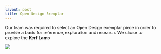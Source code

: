 ```yaml
---
layout: post
title: Open Design Exemplar
---
```



<body>

<p>Our team was required to select an Open Design exemplar piece in order to provide a basis for reference, exploration and research. We chose to explore the <strong>Kerf Lamp</strong></p>

<img src="http://cdn.instructables.com/FOT/TTBT/HOSLKKT7/FOTTTBTHOSLKKT7.LARGE.jpg">

</body>
